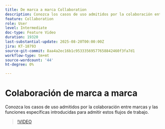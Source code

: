 ```yaml
---
title: De marca a marca Collaboration
description: Conozca los casos de uso admitidos por la colaboración entre marcas y las funciones específicas introducidas para admitir estos flujos de trabajo.
feature: Collaboration
role: User
level: Intermediate
doc-type: Feature Video
duration: 19320
last-substantial-update: 2025-08-20T00:00:00Z
jira: KT-18793
source-git-commit: 8aa4a2ec16b1c95333569577658842460f3fa7d1
workflow-type: tm+mt
source-wordcount: '44'
ht-degree: 0%

---
```



# Colaboración de marca a marca

Conozca los casos de uso admitidos por la colaboración entre marcas y las funciones específicas introducidas para admitir estos flujos de trabajo.

>[!VIDEO](https://video.tv.adobe.com/v/3470939/?learn=on&enablevpops&captions=spa)
